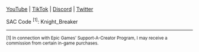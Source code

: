 [YouTube](https://youtube.com/channel/UCGv58VE4OHdld0N-scm0a9w/channels) |
[TikTok](https://tiktok.com/@knight_breaker) |
[Discord](https://discord.gg/efKCrwVc9X) |
[Twitter](https://twitter.com/_Knight_Breaker)
 
SAC Code <sup>[1]</sup>: Knight_Breaker

---
 
<sub>[1] In connection with Epic Games’ Support-A-Creator Program, I may receive a commission from certain in-game purchases.</sub>


<!---
KnightBreaker/KnightBreaker is a ✨ special ✨ repository because its `README.md` (this file) appears on your GitHub profile.
You can click the Preview link to take a look at your changes.
--->

